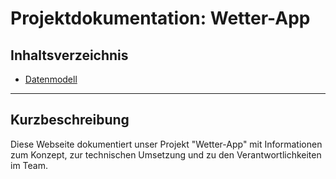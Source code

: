 # Projektdokumentation: Wetter-App

## Inhaltsverzeichnis
- [Datenmodell](data-model.md)


---

## Kurzbeschreibung
Diese Webseite dokumentiert unser Projekt "Wetter-App" mit Informationen zum Konzept, zur technischen Umsetzung und zu den Verantwortlichkeiten im Team.
